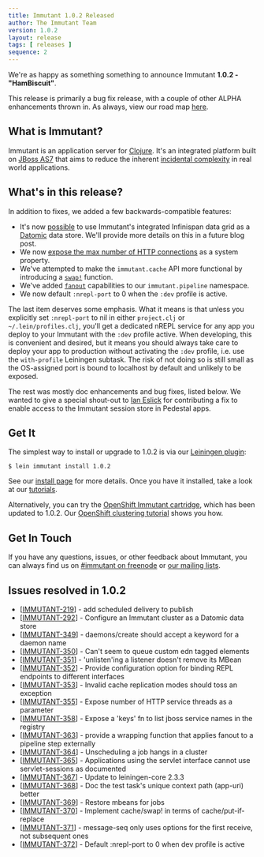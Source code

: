 ```yaml
---
title: Immutant 1.0.2 Released
author: The Immutant Team
version: 1.0.2
layout: release
tags: [ releases ]
sequence: 2
---
```


We're as happy as something something to announce Immutant **1.0.2 - "HamBiscuit"**.

This release is primarily a bug fix release, with a couple of other
ALPHA enhancements thrown in. As always, view our road map
[here](https://issues.jboss.org/browse/IMMUTANT).

## What is Immutant?

Immutant is an application server for
[Clojure](http://clojure.org). It's an integrated platform built on
[JBoss AS7](http://www.jboss.org/as7) that aims to reduce the inherent
[incidental complexity](http://en.wikipedia.org/wiki/Accidental_complexity)
in real world applications.

## What's in this release?

In addition to fixes, we added a few backwards-compatible features:

- It's now [possible](https://github.com/immutant/hotrod-overlay) to
  use Immutant's integrated Infinispan data grid as a
  [Datomic](http://datomic.com) data store. We'll provide more details
  on this in a future blog post.
- We now
  [expose the max number of HTTP connections](/documentation/1.0.2/web.html#sec-11)
  as a system property.
- We've attempted to make the `immutant.cache` API more functional by
  introducing a [`swap!`](/documentation/1.0.2/apidoc/immutant.cache.html#var-swap%21) function.
- We've added
  [`fanout`](/documentation/1.0.2/apidoc/immutant.pipeline.html#var-fanout)
  capabilities to our `immutant.pipeline` namespace.
- We now default `:nrepl-port` to 0 when the `:dev` profile is active.

The last item deserves some emphasis. What it means is that unless you
explicitly set `:nrepl-port` to nil in either `project.clj` or
`~/.lein/profiles.clj`, you'll get a dedicated nREPL service for any
app you deploy to your Immutant with the `:dev` profile active. When
developing, this is convenient and desired, but it means you should
always take care to deploy your app to production without activating
the `:dev` profile, i.e. use the `with-profile` Leiningen subtask.
The risk of not doing so is still small as the OS-assigned port
is bound to localhost by default and unlikely to be exposed.

The rest was mostly doc enhancements and bug fixes, listed below. We
wanted to give a special shout-out to
[Ian Eslick](http://ianeslick.com/) for contributing a fix to enable
access to the Immutant session store in Pedestal apps.

## Get It

The simplest way to install or upgrade to 1.0.2 is via our
[Leiningen plugin](https://clojars.org/lein-immutant):

    $ lein immutant install 1.0.2

See our [install page](/install/) for more details. Once you have it
installed, take a look at our [tutorials](/tutorials/).

Alternatively, you can try the
[OpenShift Immutant cartridge](https://github.com/immutant/openshift-immutant-cart),
which has been updated to 1.0.2. Our
[OpenShift clustering tutorial](/news/2013/08/20/openshift-clustering/)
shows you how.

## Get In Touch

If you have any questions, issues, or other feedback about Immutant,
you can always find us on [#immutant on freenode](/community/) or
[our mailing lists](/community/mailing_lists). 

## Issues resolved in 1.0.2

<ul>
<li>[<a href='https://issues.jboss.org/browse/IMMUTANT-219'>IMMUTANT-219</a>] -         add scheduled delivery to publish</li>
<li>[<a href='https://issues.jboss.org/browse/IMMUTANT-292'>IMMUTANT-292</a>] -         Configure an Immutant cluster as a Datomic data store</li>
<li>[<a href='https://issues.jboss.org/browse/IMMUTANT-349'>IMMUTANT-349</a>] -         daemons/create should accept a keyword for a daemon name</li>
<li>[<a href='https://issues.jboss.org/browse/IMMUTANT-350'>IMMUTANT-350</a>] -         Can&#39;t seem to queue custom edn tagged elements</li>
<li>[<a href='https://issues.jboss.org/browse/IMMUTANT-351'>IMMUTANT-351</a>] -         &#39;unlisten&#39;ing a listener doesn&#39;t remove its MBean</li>
<li>[<a href='https://issues.jboss.org/browse/IMMUTANT-352'>IMMUTANT-352</a>] -         Provide configuration option for binding REPL endpoints to different interfaces</li>
<li>[<a href='https://issues.jboss.org/browse/IMMUTANT-353'>IMMUTANT-353</a>] -         Invalid cache replication modes should toss an exception</li>
<li>[<a href='https://issues.jboss.org/browse/IMMUTANT-355'>IMMUTANT-355</a>] -         Expose number of HTTP service threads as a parameter</li>
<li>[<a href='https://issues.jboss.org/browse/IMMUTANT-358'>IMMUTANT-358</a>] -         Expose a &#39;keys&#39; fn to list jboss service names in the registry</li>
<li>[<a href='https://issues.jboss.org/browse/IMMUTANT-363'>IMMUTANT-363</a>] -         provide a wrapping function that applies fanout to a pipeline step externally</li>
<li>[<a href='https://issues.jboss.org/browse/IMMUTANT-364'>IMMUTANT-364</a>] -         Unscheduling a job hangs in a cluster</li>
<li>[<a href='https://issues.jboss.org/browse/IMMUTANT-365'>IMMUTANT-365</a>] -         Applications using the servlet interface cannot use servlet-sessions as documented</li>
<li>[<a href='https://issues.jboss.org/browse/IMMUTANT-367'>IMMUTANT-367</a>] -         Update to leiningen-core 2.3.3</li>
<li>[<a href='https://issues.jboss.org/browse/IMMUTANT-368'>IMMUTANT-368</a>] -         Doc the test task&#39;s unique context path (app-uri) better</li>
<li>[<a href='https://issues.jboss.org/browse/IMMUTANT-369'>IMMUTANT-369</a>] -         Restore mbeans for jobs</li>
<li>[<a href='https://issues.jboss.org/browse/IMMUTANT-370'>IMMUTANT-370</a>] -         Implement cache/swap! in terms of cache/put-if-replace</li>
<li>[<a href='https://issues.jboss.org/browse/IMMUTANT-371'>IMMUTANT-371</a>] -         message-seq only uses options for the first receive, not subsequent ones</li>
<li>[<a href='https://issues.jboss.org/browse/IMMUTANT-372'>IMMUTANT-372</a>] -         Default :nrepl-port to 0 when dev profile is active</li>
</ul>
